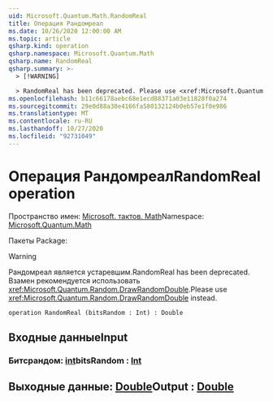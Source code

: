 ```yaml
---
uid: Microsoft.Quantum.Math.RandomReal
title: Операция Рандомреал
ms.date: 10/26/2020 12:00:00 AM
ms.topic: article
qsharp.kind: operation
qsharp.namespace: Microsoft.Quantum.Math
qsharp.name: RandomReal
qsharp.summary: >-
  > [!WARNING]

  > RandomReal has been deprecated. Please use <xref:Microsoft.Quantum.Random.DrawRandomDouble> instead.
ms.openlocfilehash: b11c66178aebc68e1ecd88371a03e11828f0a274
ms.sourcegitcommit: 29e0d88a30e4166fa580132124b0eb57e1f0e986
ms.translationtype: MT
ms.contentlocale: ru-RU
ms.lasthandoff: 10/27/2020
ms.locfileid: "92731049"
---
```

# <a name="randomreal-operation"></a><span data-ttu-id="98a59-102">Операция Рандомреал</span><span class="sxs-lookup"><span data-stu-id="98a59-102">RandomReal operation</span></span>

<span data-ttu-id="98a59-103">Пространство имен: [Microsoft. тактов. Math](xref:Microsoft.Quantum.Math)</span><span class="sxs-lookup"><span data-stu-id="98a59-103">Namespace: [Microsoft.Quantum.Math](xref:Microsoft.Quantum.Math)</span></span>

<span data-ttu-id="98a59-104">Пакеты [](https://nuget.org/packages/)</span><span class="sxs-lookup"><span data-stu-id="98a59-104">Package: [](https://nuget.org/packages/)</span></span>


> [!WARNING]
> <span data-ttu-id="98a59-105">Рандомреал является устаревшим.</span><span class="sxs-lookup"><span data-stu-id="98a59-105">RandomReal has been deprecated.</span></span> <span data-ttu-id="98a59-106">Взамен рекомендуется использовать <xref:Microsoft.Quantum.Random.DrawRandomDouble>.</span><span class="sxs-lookup"><span data-stu-id="98a59-106">Please use <xref:Microsoft.Quantum.Random.DrawRandomDouble> instead.</span></span>



```qsharp
operation RandomReal (bitsRandom : Int) : Double
```


## <a name="input"></a><span data-ttu-id="98a59-107">Входные данные</span><span class="sxs-lookup"><span data-stu-id="98a59-107">Input</span></span>

### <a name="bitsrandom--int"></a><span data-ttu-id="98a59-108">Битсрандом: [int](xref:microsoft.quantum.lang-ref.int)</span><span class="sxs-lookup"><span data-stu-id="98a59-108">bitsRandom : [Int](xref:microsoft.quantum.lang-ref.int)</span></span>





## <a name="output--double"></a><span data-ttu-id="98a59-109">Выходные данные: [Double](xref:microsoft.quantum.lang-ref.double)</span><span class="sxs-lookup"><span data-stu-id="98a59-109">Output : [Double](xref:microsoft.quantum.lang-ref.double)</span></span>

